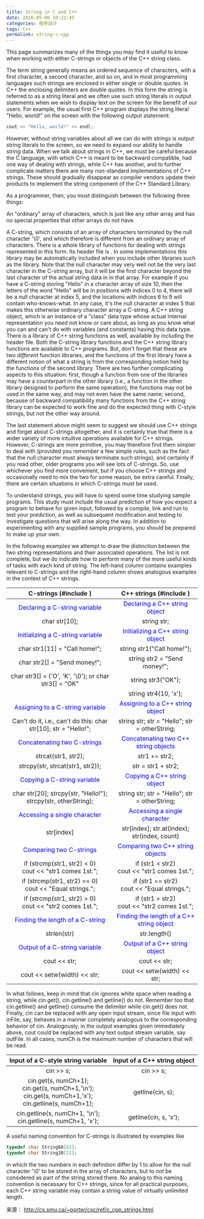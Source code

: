 ```yaml
---
title: String in C and C++
date: 2016-05-06 10:22:45
categories: 程序设计
tags: C++
permalink: string-c-cpp
---
```


This page summarizes many of the things you may find it useful to know when working with either C-strings or objects of the C++ string class.

<!-- more -->

The term string generally means an ordered sequence of characters, with a first character, a second character, and so on, and in most programming languages such strings are enclosed in either single or double quotes. In C++ the enclosing delimiters are double quotes. In this form the string is referred to as a string literal and we often use such string literals in output statements when we wish to display text on the screen for the benefit of our users. For example, the usual first C++ program displays the string literal "Hello, world!" on the screen with the following output statement:

```cpp
cout << "Hello, world!" << endl;
```

However, without string variables about all we can do with strings is output string literals to the screen, so we need to expand our ability to handle string data. When we talk about strings in C++, we must be careful because the C language, with which C++ is meant to be backward compatible, had one way of dealing with strings, while C++ has another, and to further complicate matters there are many non-standard implementations of C++ strings. These should gradually disappear as compiler vendors update their products to implement the string component of the C++ Standard Library.

As a programmer, then, you must distinguish between the following three things:

An "ordinary" array of characters, which is just like any other array and has no special properties that other arrays do not have.

A C-string, which consists of an array of characters terminated by the null character '\0', and which therefore is different from an ordinary array of characters. There is a whole library of functions for dealing with strings represented in this form. Its header file is <cstring>. In some implementations this library may be automatically included when you include other libraries such as the <iostream> library. Note that the null character may very well not be the very last character in the C-string array, but it will be the first character beyond the last character of the actual string data in in that array. For example if you have a C-string storing "Hello" in a character array of size 10, then the letters of the word "Hello" will be in positions with indices 0 to 4, there will be a null character at index 5, and the locations with indices 6 to 9 will contain who-knows-what. In any case, it's the null character at index 5 that makes this otherwise ordinary character array a C-string.
A C++ string object, which is an instance of a "class" data type whose actual internal representation you need not know or care about, as long as you know what you can and can't do with variables (and constants) having this data type. There is a library of C++ string functions as well, available by including the <string> header file.
Both the C-string library functions and the C++ string library functions are available to C++ programs. But, don't forget that these are two *different* function libraries, and the functions of the first library have a different notion of what a string is from the corresponding notion held by the functions of the second library. There are two further complicating aspects to this situation: first, though a function from one of the libraries may have a counterpart in the other library (i.e., a function in the other library designed to perform the same operation), the functions may not be used in the same way, and may not even have the same name; second, because of backward compatibility many functions from the C++ string library can be expected to work fine and do the expected thing with C-style strings, but not the other way around.

The last statement above might seem to suggest we should use C++ strings and forget about C-strings altogether, and it is certainly true that there is a wider variety of more intuitive operations available for C++ strings. However, C-strings are more primitive, you may therefore find them simpler to deal with (provided you remember a few simple rules, such as the fact that the null character must always terminate such strings), and certainly if you read other, older programs you will see lots of C-strings. So, use whichever you find more convenient, but if you choose C++ strings and occasionally need to mix the two for some reason, be extra careful. Finally, there are certain situations in which C-strings must be used.

To understand strings, you will have to spend some time studying sample programs. This study must include the usual prediction of how you expect a program to behave for given input, followed by a compile, link and run to test your prediction, as well as subsequent modification and testing to investigate questions that will arise along the way. In addition to experimenting with any supplied sample programs, you should be prepared to make up your own.

In the following examples we attempt to draw the distinction between the two string representations and their associated operations. The list is not complete, but we do indicate how to perform many of the more useful kinds of tasks with each kind of string. The left-hand column contains examples relevant to C-strings and the right-hand column shows analogous examples in the context of C++ strings.


|C-strings  (#include <cstring>)                        |      C++ strings  (#include <string>) |
|:--------------------------------:                     |:-------------------------------------:|
|<font color=blue>Declaring a C-string variable</font>  |<font color=blue>Declaring a C++ string object </font>|
|char str[10];                                          |      string str;                      |
|<font color=blue>Initializing a C-string variable</font>|<font color=blue>Initializing a C++ string object</font>|
|char str1[11] = "Call home!";                          |        string str1("Call home!");     |
|char str2[] = "Send money!";                           |        string str2 = "Send money!";   |
|char str3[] = {'O', 'K', '\0'}; or char str3[] = "OK"  |        string str3("OK");             |
|                                                       |        string str4(10, 'x');          |
|<font color=blue>Assigning to a C-string variable</font>|<font color=blue>Assigning to a C++ string object</font>|
|Can't do it, i.e., can't do this: char str[10]; str = "Hello!";| string str; str = "Hello"; str = otherString;|
|<font color=blue>Concatenating two C-strings</font>|<font color=blue>Concatenating two C++ string objects</font>|
|strcat(str1, str2);                                    |str1 += str2;                          |
|strcpy(str, strcat(str1, str2));                       |str = str1 + str2;                     |
|<font color=blue>Copying a C-string variable</font>|<font color=blue>Copying a C++ string object </font>|
|char str[20]; strcpy(str, "Hello!"); strcpy(str, otherString);|string str; str = "Hello"; str = otherString;|
|<font color=blue>Accessing a single character</font>|<font color=blue>Accessing a single character</font>|
|str[index]                                  | str[index]; str.at(index); str(index, count)     |
|<font color=blue>Comparing two C-strings </font>|<font color=blue>Comparing two C++ string objects</font>|
|if (strcmp(str1, str2) < 0)<br>cout << "str1 comes 1st.";|if (str1 < str2)<br>cout << "str1 comes 1st.";|
|if (strcmp(str1, str2) == 0)<br>cout << "Equal strings."; |if (str1 == str2)<br>cout << "Equal strings.";|
|if (strcmp(str1, str2) > 0)<br>cout << "str2 comes 1st."; |if (str1 > str2)<br>cout << "str2 comes 1st.";|
|<font color=blue>Finding the length of a C-string</font>|<font color=blue>Finding the length of a C++ string object</font>|
|strlen(str)                             |str.length()|
|<font color=blue>Output of a C-string variable</font>|<font color=blue>Output of a C++ string object</font>|
|cout << str;                            |cout << str;|
|cout << setw(width) << str;             |cout << setw(width) << str;|

In what follows, keep in mind that cin ignores white space when reading a string, while cin.get(), cin.getline() and getline() do not. Remember too that cin.getline() and getline() consume the delimiter while cin.get() does not. Finally, cin can be replaced with any open input stream, since file input with inFile, say, behaves in a manner completely analogous to the corresponding behavior of cin. Analogously, in the output examples given immediately above, cout could be replaced with any text output stream variable, say outFile. In all cases, numCh is the maximum number of characters that will be read.

|Input of a C-style string variable         |Input of a C++ string object|
|:-----------------------------------------:|:--------------------------:|
|cin >> s;                                  |cin >> s;                   |
|cin.get(s, numCh+1);<br>cin.get(s, numCh+1,'\n');<br>cin.get(s, numCh+1,'x');<br>cin.getline(s, numCh+1);|getline(cin, s);|
|cin.getline(s, numCh+1, '\n');<br>cin.getline(s, numCh+1, 'x');|getline(cin, s, 'x');|

A useful naming convention for C-strings is illustrated by examples like

```cpp
typedef char String80[81];
typedef char String20[21];
```
in which the two numbers in each definition differ by 1 to allow for the null character '\0' to be stored in the array of characters, but to *not* be considered as part of the string stored there. No analog to this naming convention is necessary for C++ strings, since for all practical purposes, each C++ string variable may contain a string value of virtually unlimited length.

来源： <http://cs.smu.ca/~porter/csc/ref/c_cpp_strings.html>